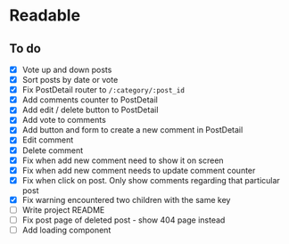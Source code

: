 # Readable



## To do

- [x] Vote up and down posts
- [x] Sort posts by date or vote
- [x] Fix PostDetail router to `/:category/:post_id`
- [x] Add comments counter to PostDetail
- [x] Add edit / delete button to PostDetail
- [x] Add vote to comments
- [x] Add button and form to create a new comment in PostDetail
- [x] Edit comment
- [x] Delete comment
- [x] Fix when add new comment need to show it on screen
- [x] Fix when add new comment needs to update comment counter
- [x] Fix when click on post. Only show comments regarding that particular post
- [x] Fix warning encountered two children with the same key
- [ ] Write project README
- [ ] Fix post page of deleted post - show 404 page instead
- [ ] Add loading component